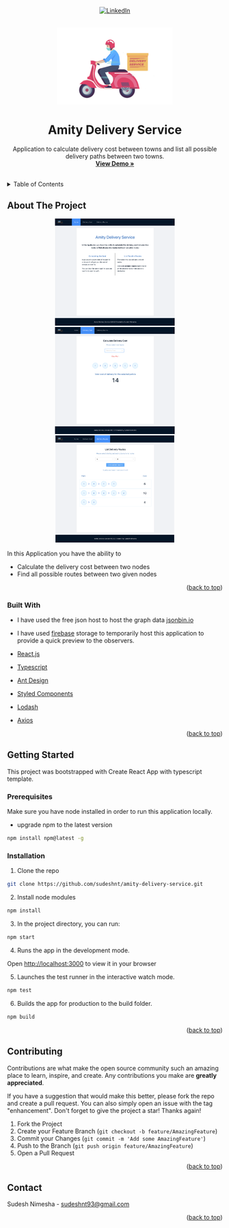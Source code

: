 <div id="top"></div>
<div align="center">

[![LinkedIn][linkedin-shield]][linkedin-url]

</div>

<!-- PROJECT LOGO -->
<br />
<div align="center">
  <a href="https://amity-delivery-service.web.app">
    <img src="src/assets/images/project.png" alt="Logo" height="180">
  </a>
  <h1 align="center">Amity Delivery Service</h1>
  <p align="center">
    Application to calculate delivery cost between towns and list all possible delivery paths between two towns.
    <br />
    <a href="https://amity-delivery-service.web.app"><strong>View Demo »</strong></a>
    <br />
    <br />
  </p>
</div>
<!-- TABLE OF CONTENTS -->
<details>
  <summary>Table of Contents</summary>
  <ol>
    <li>
      <a href="#about-the-project">About The Project</a>
      <ul>
        <li><a href="#built-with">Built With</a></li>
      </ul>
    </li>
    <li>
      <a href="#getting-started">Getting Started</a>
      <ul>
        <li><a href="#prerequisites">Prerequisites</a></li>
        <li><a href="#installation">Installation</a></li>
      </ul>
    </li>
    <li><a href="#contributing">Contributing</a></li>
    <li><a href="#contact">Contact</a></li>
  </ol>
</details>

<!-- ABOUT THE PROJECT -->

## About The Project

<div align="center">
  <img src="src/assets/images/screenshots/1.png" alt="Logo" height="250">
  <img src="src/assets/images/screenshots/2.png" alt="Logo" height="250">
  <img src="src/assets/images/screenshots/3.png" alt="Logo" height="250">
</div>

In this Application you have the ability to

- Calculate the delivery cost between two nodes
- Find all possible routes between two given nodes

<p align="right">(<a href="#top">back to top</a>)</p>

### Built With

- I have used the free json host to host the graph data [jsonbin.io](https://jsonbin.io/)
- I have used [firebase](https://firebase.google.com/) storage to temporarily host this application to provide a quick preview to the observers.

- [React.js](https://reactjs.org/)
- [Typescript](https://www.typescriptlang.org/)
- [Ant Design](https://ant.design/)
- [Styled Components](https://styled-components.com/)
- [Lodash](https://lodash.com/)
- [Axios](https://www.npmjs.com/package/axios)

<p align="right">(<a href="#top">back to top</a>)</p>

<!-- GETTING STARTED -->

## Getting Started

This project was bootstrapped with Create React App with typescript template.

### Prerequisites

Make sure you have node installed in order to run this application locally.

- upgrade npm to the latest version

```sh
npm install npm@latest -g
```

### Installation

1. Clone the repo

```sh
git clone https://github.com/sudeshnt/amity-delivery-service.git
```

2. Install node modules

```sh
npm install
```

3. In the project directory, you can run:

```js
npm start
```

4. Runs the app in the development mode.

Open [http://localhost:3000](http://localhost:3000) to view it in your browser

5. Launches the test runner in the interactive watch mode.

```js
npm test
```

6. Builds the app for production to the build folder.

```js
npm build
```

<p align="right">(<a href="#top">back to top</a>)</p>

<!-- CONTRIBUTING -->

## Contributing

Contributions are what make the open source community such an amazing place to learn, inspire, and create. Any contributions you make are **greatly appreciated**.

If you have a suggestion that would make this better, please fork the repo and create a pull request. You can also simply open an issue with the tag "enhancement".
Don't forget to give the project a star! Thanks again!

1. Fork the Project
2. Create your Feature Branch (`git checkout -b feature/AmazingFeature`)
3. Commit your Changes (`git commit -m 'Add some AmazingFeature'`)
4. Push to the Branch (`git push origin feature/AmazingFeature`)
5. Open a Pull Request

<p align="right">(<a href="#top">back to top</a>)</p>

<!-- CONTACT -->

## Contact

Sudesh Nimesha - sudeshnt93@gmail.com

<p align="right">(<a href="#top">back to top</a>)</p>

<!-- MARKDOWN LINKS & IMAGES -->
<!-- https://www.markdownguide.org/basic-syntax/#reference-style-links -->

[linkedin-shield]: https://img.shields.io/badge/-LinkedIn-black.svg?style=for-the-badge&logo=linkedin&colorB=555
[linkedin-url]: https://www.linkedin.com/in/sudeshnt
